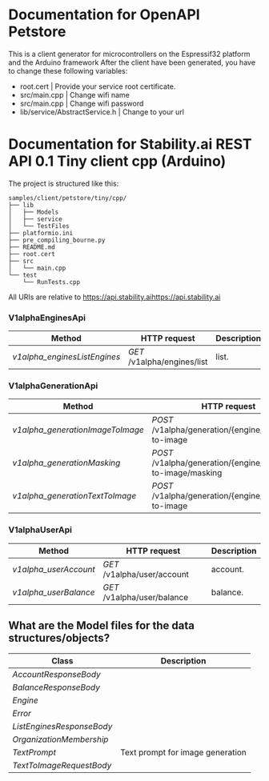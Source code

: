 # Documentation for OpenAPI Petstore
This is a client generator for microcontrollers on the Espressif32 platform and the Arduino framework
After the client have been generated, you have to change these following variables:
- root.cert | Provide your service root certificate.
- src/main.cpp | Change wifi name
- src/main.cpp | Change wifi password
- lib/service/AbstractService.h | Change to your url

# Documentation for Stability.ai REST API 0.1 Tiny client cpp (Arduino) 

The project is structured like this:
```
samples/client/petstore/tiny/cpp/
├── lib
│   ├── Models
│   ├── service
│   └── TestFiles
├── platformio.ini
├── pre_compiling_bourne.py
├── README.md
├── root.cert
├── src
│   └── main.cpp
└── test
    └── RunTests.cpp
```

All URIs are relative to https://api.stability.aihttps://api.stability.ai

### V1alphaEnginesApi
|Method | HTTP request | Description|
|------------- | ------------- | -------------|
|*v1alpha_enginesListEngines* | *GET* /v1alpha/engines/list | list.|

### V1alphaGenerationApi
|Method | HTTP request | Description|
|------------- | ------------- | -------------|
|*v1alpha_generationImageToImage* | *POST* /v1alpha/generation/{engine_id}/image-to-image | image-to-image.|
|*v1alpha_generationMasking* | *POST* /v1alpha/generation/{engine_id}/image-to-image/masking | image-to-image/masking.|
|*v1alpha_generationTextToImage* | *POST* /v1alpha/generation/{engine_id}/text-to-image | text-to-image.|

### V1alphaUserApi
|Method | HTTP request | Description|
|------------- | ------------- | -------------|
|*v1alpha_userAccount* | *GET* /v1alpha/user/account | account.|
|*v1alpha_userBalance* | *GET* /v1alpha/user/balance | balance.|


## What are the Model files for the data structures/objects?
|Class | Description|
|------------- | -------------|
|*AccountResponseBody* | |
|*BalanceResponseBody* | |
|*Engine* | |
|*Error* | |
|*ListEnginesResponseBody* | |
|*OrganizationMembership* | |
|*TextPrompt* | Text prompt for image generation|
|*TextToImageRequestBody* | |

